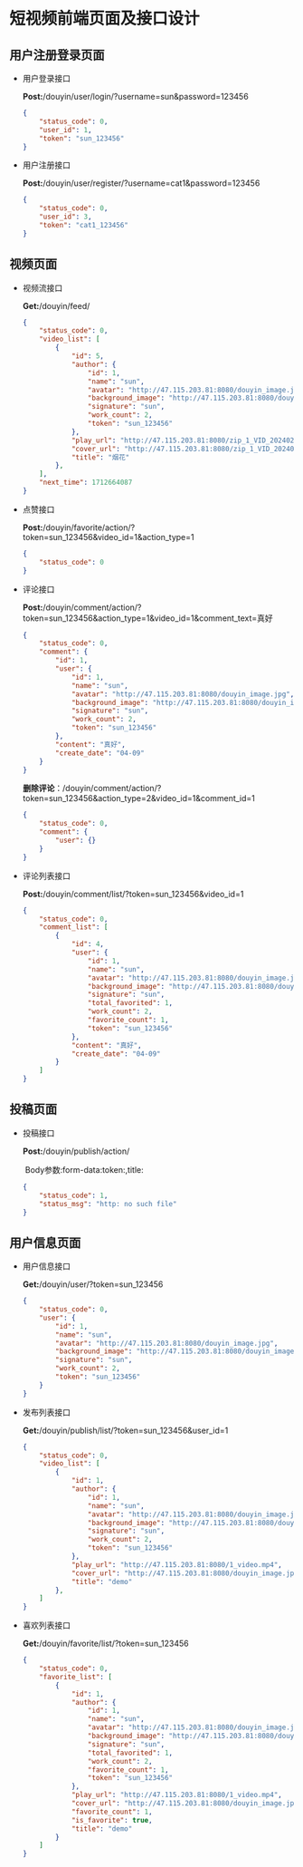 # 短视频前端页面及接口设计


## 用户注册登录页面

- 用户登录接口

  **Post:**/douyin/user/login/?username=sun&password=123456

  ```json
  {
      "status_code": 0,
      "user_id": 1,
      "token": "sun_123456"
  }
  ```

  

- 用户注册接口

  **Post:**/douyin/user/register/?username=cat1&password=123456

  ```json
  {
      "status_code": 0,
      "user_id": 3,
      "token": "cat1_123456"
  }
  ```

## 视频页面

- 视频流接口

  **Get:**/douyin/feed/

  ```json
  {
      "status_code": 0,
      "video_list": [
          {
              "id": 5,
              "author": {
                  "id": 1,
                  "name": "sun",
                  "avatar": "http://47.115.203.81:8080/douyin_image.jpg",
                  "background_image": "http://47.115.203.81:8080/douyin_image.jpg",
                  "signature": "sun",
                  "work_count": 2,
                  "token": "sun_123456"
              },
              "play_url": "http://47.115.203.81:8080/zip_1_VID_20240209_204258.mp4",
              "cover_url": "http://47.115.203.81:8080/zip_1_VID_20240209_204258.mp4_image.jpg",
              "title": "烟花"
          },
      ],
      "next_time": 1712664087
  }
  ```

  

- 点赞接口

  **Post:**/douyin/favorite/action/?token=sun_123456&video_id=1&action_type=1

  ```json
  {
      "status_code": 0
  }
  ```

  

- 评论接口

  **Post:**/douyin/comment/action/?token=sun_123456&action_type=1&video_id=1&comment_text=真好

  ```json
  {
      "status_code": 0,
      "comment": {
          "id": 1,
          "user": {
              "id": 1,
              "name": "sun",
              "avatar": "http://47.115.203.81:8080/douyin_image.jpg",
              "background_image": "http://47.115.203.81:8080/douyin_image.jpg",
              "signature": "sun",
              "work_count": 2,
              "token": "sun_123456"
          },
          "content": "真好",
          "create_date": "04-09"
      }
  }
  ```

  **删除评论**：/douyin/comment/action/?token=sun_123456&action_type=2&video_id=1&comment_id=1

  ```json
  {
      "status_code": 0,
      "comment": {
          "user": {}
      }
  }
  ```

  

- 评论列表接口

  **Post:**/douyin/comment/list/?token=sun_123456&video_id=1

  ```json
  {
      "status_code": 0,
      "comment_list": [
          {
              "id": 4,
              "user": {
                  "id": 1,
                  "name": "sun",
                  "avatar": "http://47.115.203.81:8080/douyin_image.jpg",
                  "background_image": "http://47.115.203.81:8080/douyin_image.jpg",
                  "signature": "sun",
                  "total_favorited": 1,
                  "work_count": 2,
                  "favorite_count": 1,
                  "token": "sun_123456"
              },
              "content": "真好",
              "create_date": "04-09"
          }
      ]
  }
  ```

  

## 投稿页面

- 投稿接口

  **Post:**/douyin/publish/action/

  ​	Body参数:form-data:token:,title:

  ```json
  {
      "status_code": 1,
      "status_msg": "http: no such file"
  }
  ```

  

## 用户信息页面

- 用户信息接口

  **Get:**/douyin/user/?token=sun_123456

  ```json
  {
      "status_code": 0,
      "user": {
          "id": 1,
          "name": "sun",
          "avatar": "http://47.115.203.81:8080/douyin_image.jpg",
          "background_image": "http://47.115.203.81:8080/douyin_image.jpg",
          "signature": "sun",
          "work_count": 2,
          "token": "sun_123456"
      }
  }
  ```

  

- 发布列表接口

  **Get:**/douyin/publish/list/?token=sun_123456&user_id=1

  ```json
  {
      "status_code": 0,
      "video_list": [
          {
              "id": 1,
              "author": {
                  "id": 1,
                  "name": "sun",
                  "avatar": "http://47.115.203.81:8080/douyin_image.jpg",
                  "background_image": "http://47.115.203.81:8080/douyin_image.jpg",
                  "signature": "sun",
                  "work_count": 2,
                  "token": "sun_123456"
              },
              "play_url": "http://47.115.203.81:8080/1_video.mp4",
              "cover_url": "http://47.115.203.81:8080/douyin_image.jpg",
              "title": "demo"
          },
      ]
  }
  ```

  

- 喜欢列表接口

  **Get:**/douyin/favorite/list/?token=sun_123456

  ```json
  {
      "status_code": 0,
      "favorite_list": [
          {
              "id": 1,
              "author": {
                  "id": 1,
                  "name": "sun",
                  "avatar": "http://47.115.203.81:8080/douyin_image.jpg",
                  "background_image": "http://47.115.203.81:8080/douyin_image.jpg",
                  "signature": "sun",
                  "total_favorited": 1,
                  "work_count": 2,
                  "favorite_count": 1,
                  "token": "sun_123456"
              },
              "play_url": "http://47.115.203.81:8080/1_video.mp4",
              "cover_url": "http://47.115.203.81:8080/douyin_image.jpg",
              "favorite_count": 1,
              "is_favorite": true,
              "title": "demo"
          }
      ]
  }
  ```

  
